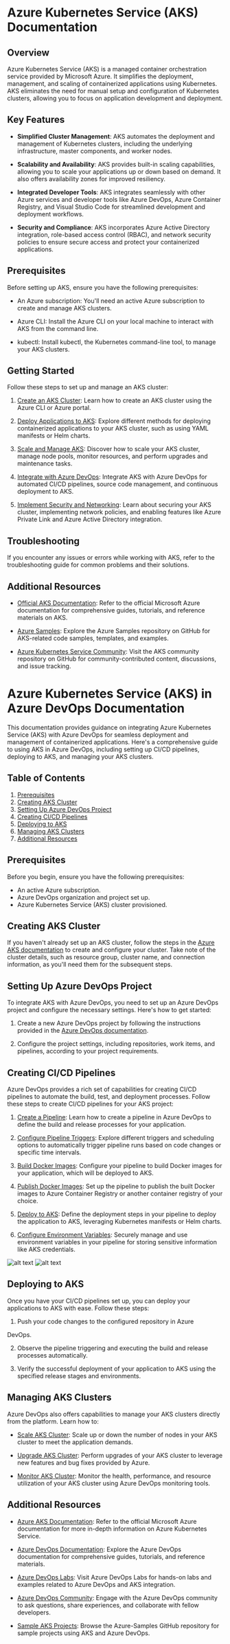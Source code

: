 
# Azure Kubernetes Service (AKS) Documentation



## Overview

Azure Kubernetes Service (AKS) is a managed container orchestration service provided by Microsoft Azure. It simplifies the deployment, management, and scaling of containerized applications using Kubernetes. AKS eliminates the need for manual setup and configuration of Kubernetes clusters, allowing you to focus on application development and deployment.

## Key Features

- **Simplified Cluster Management**: AKS automates the deployment and management of Kubernetes clusters, including the underlying infrastructure, master components, and worker nodes.

- **Scalability and Availability**: AKS provides built-in scaling capabilities, allowing you to scale your applications up or down based on demand. It also offers availability zones for improved resiliency.

- **Integrated Developer Tools**: AKS integrates seamlessly with other Azure services and developer tools like Azure DevOps, Azure Container Registry, and Visual Studio Code for streamlined development and deployment workflows.

- **Security and Compliance**: AKS incorporates Azure Active Directory integration, role-based access control (RBAC), and network security policies to ensure secure access and protect your containerized applications.

## Prerequisites

Before setting up AKS, ensure you have the following prerequisites:

- An Azure subscription: You'll need an active Azure subscription to create and manage AKS clusters.

- Azure CLI: Install the Azure CLI on your local machine to interact with AKS from the command line.

- kubectl: Install kubectl, the Kubernetes command-line tool, to manage your AKS clusters.

## Getting Started

Follow these steps to set up and manage an AKS cluster:

1. [Create an AKS Cluster](docs/create-cluster.md): Learn how to create an AKS cluster using the Azure CLI or Azure portal.

2. [Deploy Applications to AKS](docs/deploy-applications.md): Explore different methods for deploying containerized applications to your AKS cluster, such as using YAML manifests or Helm charts.

3. [Scale and Manage AKS](docs/manage-cluster.md): Discover how to scale your AKS cluster, manage node pools, monitor resources, and perform upgrades and maintenance tasks.

4. [Integrate with Azure DevOps](docs/integrate-devops.md): Integrate AKS with Azure DevOps for automated CI/CD pipelines, source code management, and continuous deployment to AKS.

5. [Implement Security and Networking](docs/security-networking.md): Learn about securing your AKS cluster, implementing network policies, and enabling features like Azure Private Link and Azure Active Directory integration.

## Troubleshooting

If you encounter any issues or errors while working with AKS, refer to the troubleshooting guide for common problems and their solutions.

## Additional Resources

- [Official AKS Documentation](https://docs.microsoft.com/azure/aks/): Refer to the official Microsoft Azure documentation for comprehensive guides, tutorials, and reference materials on AKS.

- [Azure Samples](https://github.com/Azure-Samples/): Explore the Azure Samples repository on GitHub for AKS-related code samples, templates, and examples.

- [Azure Kubernetes Service Community](https://github.com/Azure/AKS): Visit the AKS community repository on GitHub for community-contributed content, discussions, and issue tracking.

# Azure Kubernetes Service (AKS) in Azure DevOps Documentation

This documentation provides guidance on integrating Azure Kubernetes Service (AKS) with Azure DevOps for seamless deployment and management of containerized applications. Here's a comprehensive guide to using AKS in Azure DevOps, including setting up CI/CD pipelines, deploying to AKS, and managing your AKS clusters.

## Table of Contents

1. [Prerequisites](#prerequisites)
2. [Creating AKS Cluster](#creating-aks-cluster)
3. [Setting Up Azure DevOps Project](#setting-up-azure-devops-project)
4. [Creating CI/CD Pipelines](#creating-ci-cd-pipelines)
5. [Deploying to AKS](#deploying-to-aks)
6. [Managing AKS Clusters](#managing-aks-clusters)
7. [Additional Resources](#additional-resources)

## Prerequisites

Before you begin, ensure you have the following prerequisites:

- An active Azure subscription.
- Azure DevOps organization and project set up.
- Azure Kubernetes Service (AKS) cluster provisioned.

## Creating AKS Cluster

If you haven't already set up an AKS cluster, follow the steps in the [Azure AKS documentation](https://docs.microsoft.com/azure/aks/) to create and configure your cluster. Take note of the cluster details, such as resource group, cluster name, and connection information, as you'll need them for the subsequent steps.

## Setting Up Azure DevOps Project

To integrate AKS with Azure DevOps, you need to set up an Azure DevOps project and configure the necessary settings. Here's how to get started:

1. Create a new Azure DevOps project by following the instructions provided in the [Azure DevOps documentation](https://docs.microsoft.com/azure/devops/organizations/projects/create-project?view=azure-devops-rest-7.1).

2. Configure the project settings, including repositories, work items, and pipelines, according to your project requirements.

## Creating CI/CD Pipelines

Azure DevOps provides a rich set of capabilities for creating CI/CD pipelines to automate the build, test, and deployment processes. Follow these steps to create CI/CD pipelines for your AKS project:

1. [Create a Pipeline](docs/create-pipeline.md): Learn how to create a pipeline in Azure DevOps to define the build and release processes for your application.

2. [Configure Pipeline Triggers](docs/pipeline-triggers.md): Explore different triggers and scheduling options to automatically trigger pipeline runs based on code changes or specific time intervals.

3. [Build Docker Images](docs/build-docker-images.md): Configure your pipeline to build Docker images for your application, which will be deployed to AKS.

4. [Publish Docker Images](docs/publish-docker-images.md): Set up the pipeline to publish the built Docker images to Azure Container Registry or another container registry of your choice.

5. [Deploy to AKS](docs/deploy-to-aks.md): Define the deployment steps in your pipeline to deploy the application to AKS, leveraging Kubernetes manifests or Helm charts.

6. [Configure Environment Variables](docs/configure-environment-variables.md): Securely manage and use environment variables in your pipeline for storing sensitive information like AKS credentials.

![alt text](https://github.com/jaiswaladi246/30-Days-Of-DevOps/blob/main/Images/10.png?raw=true)
![alt text](https://github.com/jaiswaladi246/30-Days-Of-DevOps/blob/main/Images/11.png?raw=true)

## Deploying to AKS

Once you have your CI/CD pipelines set up, you can deploy your applications to AKS with ease. Follow these steps:

1. Push your code changes to the configured repository in Azure

 DevOps.

2. Observe the pipeline triggering and executing the build and release processes automatically.

3. Verify the successful deployment of your application to AKS using the specified release stages and environments.

## Managing AKS Clusters

Azure DevOps also offers capabilities to manage your AKS clusters directly from the platform. Learn how to:

- [Scale AKS Cluster](docs/scale-aks-cluster.md): Scale up or down the number of nodes in your AKS cluster to meet the application demands.

- [Upgrade AKS Cluster](docs/upgrade-aks-cluster.md): Perform upgrades of your AKS cluster to leverage new features and bug fixes provided by Azure.

- [Monitor AKS Cluster](docs/monitor-aks-cluster.md): Monitor the health, performance, and resource utilization of your AKS cluster using Azure DevOps monitoring tools.

## Additional Resources

- [Azure AKS Documentation](https://docs.microsoft.com/azure/aks/): Refer to the official Microsoft Azure documentation for more in-depth information on Azure Kubernetes Service.

- [Azure DevOps Documentation](https://docs.microsoft.com/azure/devops/): Explore the Azure DevOps documentation for comprehensive guides, tutorials, and reference materials.

- [Azure DevOps Labs](https://www.azuredevopslabs.com/): Visit Azure DevOps Labs for hands-on labs and examples related to Azure DevOps and AKS integration.

- [Azure DevOps Community](https://dev.azure.com/community): Engage with the Azure DevOps community to ask questions, share experiences, and collaborate with fellow developers.

- [Sample AKS Projects](https://github.com/Azure-Samples?term=aks&type=&language=): Browse the Azure-Samples GitHub repository for sample projects using AKS and Azure DevOps.
